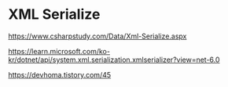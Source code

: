 # XML Serialize

https://www.csharpstudy.com/Data/Xml-Serialize.aspx

https://learn.microsoft.com/ko-kr/dotnet/api/system.xml.serialization.xmlserializer?view=net-6.0

https://devhoma.tistory.com/45